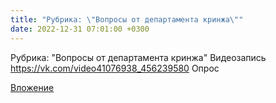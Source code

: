 ```yaml
---
title: "Рубрика: \"Вопросы от департамента кринжа\""
date: 2022-12-31 07:01:00 +0300
---
```


Рубрика: "Вопросы от департамента кринжа"
Видеозапись
<a class="vk-attach" href="https://vk.com/video41076938_456239580">https://vk.com/video41076938_456239580</a>
Опрос

<a class="vk-attach" href="https://vk.com/video41076938_456239580">Вложение</a>
